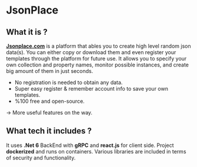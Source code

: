 # JsonPlace
## What it is ? 

[**Jsonplace.com**](https://jsonplace.com/) is a platform that ables you to create high level random json data(s).
You can either copy or download them and even register your templates through the platform for future use.
It allows you to specify your own collection and property names, monitor possible instances, and create big amount of them in just seconds.
- No registration is needed to obtain any data.
- Super easy register & remember account info to save your own templates.
- %100 free and open-source. 

-> More useful features on the way.

## What tech it includes ? 

It uses **.Net 6** BackEnd with **gRPC** and **react.js** for client side.
Project **dockerized** and runs on containers. Various libraries are included in terms of security and functionality.
